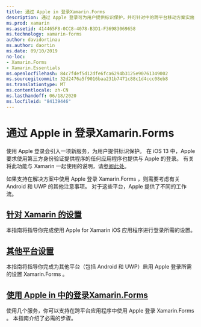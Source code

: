 ```yaml
---
title: 通过 Apple in 登录Xamarin.Forms
description: 通过 Apple 登录可为用户提供标识保护，并可针对中的跨平台移动方案实施 Xamarin.Forms 。
ms.prod: xamarin
ms.assetid: 414465F8-0CC8-4078-B3D1-F36983069658
ms.technology: xamarin-forms
author: davidortinau
ms.author: daortin
ms.date: 09/10/2019
no-loc:
- Xamarin.Forms
- Xamarin.Essentials
ms.openlocfilehash: 84c7fdef5d12dfe6fca6294b3125e90761349002
ms.sourcegitcommit: 32d2476a5f9016baa231b7471c88c1d4ccc08eb8
ms.translationtype: MT
ms.contentlocale: zh-CN
ms.lasthandoff: 06/18/2020
ms.locfileid: "84139446"
---
```

# <a name="sign-in-with-apple-in-xamarinforms"></a>通过 Apple in 登录Xamarin.Forms

使用 Apple 登录会引入一项新服务，为用户提供标识保护。 在 iOS 13 中，Apple 要求使用第三方身份验证提供程序的任何应用程序也提供与 Apple 的登录。 有关将此功能与 Xamarin 一起使用的说明，请[参阅此处](~/ios/platform/ios13/sign-in.md)。

如果支持在解决方案中使用 Apple 登录 Xamarin.Forms ，则需要考虑有关 Android 和 UWP 的其他注意事项。 对于这些平台，Apple 提供了不同的工作流。

## <a name="setup-for-xamarinios"></a>[针对 Xamarin 的设置](~/ios/platform/ios13/sign-in.md)

本指南将指导你完成使用 Apple for Xamarin iOS 应用程序进行登录所需的设置。

## <a name="setup-for-other-platforms"></a>[其他平台设置](setup.md)

本指南将指导你完成为其他平台（包括 Android 和 UWP）启用 Apple 登录所需的设置 Xamarin.Forms 。

## <a name="use-sign-in-with-apple-in-xamarinformsandroid-ios-sign-inmd"></a>[使用 Apple in 中的登录Xamarin.Forms](android-ios-sign-in.md)

使用几个服务，你可以支持在跨平台应用程序中使用 Apple 登录 Xamarin.Forms 。 本指南介绍了必需的步骤。
